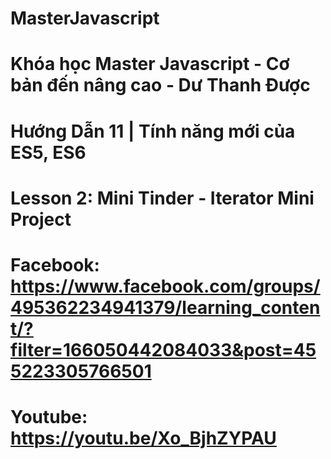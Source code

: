 # MasterJavascript
# Khóa học Master Javascript - Cơ bản đến nâng cao - Dư Thanh Được

# Hướng Dẫn 11 | Tính năng mới của ES5, ES6
  # Lesson 2: Mini Tinder - Iterator Mini Project
  # Facebook: https://www.facebook.com/groups/495362234941379/learning_content/?filter=166050442084033&post=455223305766501
  # Youtube: https://youtu.be/Xo_BjhZYPAU
